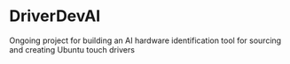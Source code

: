 # DriverDevAI
Ongoing project for building an AI hardware identification tool for sourcing and creating Ubuntu touch drivers
